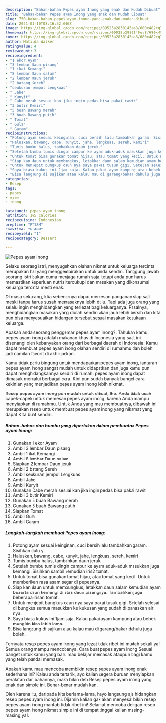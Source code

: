 ```yaml
---
description: "Bahan-bahan Pepes ayam Inong yang enak dan Mudah Dibuat"
title: "Bahan-bahan Pepes ayam Inong yang enak dan Mudah Dibuat"
slug: 750-bahan-bahan-pepes-ayam-inong-yang-enak-dan-mudah-dibuat
date: 2021-03-10T08:16:52.606Z
image: https://img-global.cpcdn.com/recipes/09525a2830145ea8/680x482cq70/pepes-ayam-inong-foto-resep-utama.jpg
thumbnail: https://img-global.cpcdn.com/recipes/09525a2830145ea8/680x482cq70/pepes-ayam-inong-foto-resep-utama.jpg
cover: https://img-global.cpcdn.com/recipes/09525a2830145ea8/680x482cq70/pepes-ayam-inong-foto-resep-utama.jpg
author: Matilda Walker
ratingvalue: 4
reviewcount: 3
recipeingredient:
- "1 ekor Ayam"
- "3 lembar Daun pisang"
- "1 ikat Kemangi"
- "8 lembar Daun salam"
- "2 lembar Daun jeruk"
- "2 batang Sereh"
- "seukuran jempol Lengkuas"
- " Jahe"
- " Kunyit"
- " Cabe merah sesuai kan jika ingin pedas bisa pakai rawit"
- "3 butir Kemiri"
- "5 buah Bawang merah"
- "3 buah Bawang putih"
- " Tomat"
- " Gula"
- " Garam"
recipeinstructions:
- "Potong ayam sesuai keinginan, cuci bersih lalu tambahkan garam. Sisihkan dulu y."
- "Haluskan, bawang, cabe, kunyit, jahe, lengkuas, sereh, kemiri"
- "Tumis bumbu halus, tambahkan daun jeruk."
- "Setelah bumbu tumis dingin campur ke ayam aduk-aduk masukkan juga kemangi. Sisihkan sambil kemudian iris2 tomat."
- "Untuk tomat bisa gunakan tomat hijau, atau tomat yang kecil. Untuk memberikan rasa asam segar di pepesnya."
- "Siap kan daun untuk membungkus, letakkan daun salam kemudian ayam beserta daun kemangi di atas daun pisangnya. Tambahkan juga beberapa irisan tomat."
- "Untuk menjepit bungkus daun nya saya pakai tusuk gigi. Setelah selesai di bungkus semua masukkan ke kukusan yang sudah di panaskan air nya."
- "Saya biasa kukus ini 1jam saja. Kalau pakai ayam kampung atau bebek mungkin bisa lebih lama."
- "Bisa langsung di sajikan atau kalau mau di garang/bakar dahulu juga boleh."
categories:
- Resep
tags:
- pepes
- ayam
- inong

katakunci: pepes ayam inong 
nutrition: 165 calories
recipecuisine: Indonesian
preptime: "PT18M"
cooktime: "PT40M"
recipeyield: "1"
recipecategory: Dessert

---
```



![Pepes ayam Inong](https://img-global.cpcdn.com/recipes/09525a2830145ea8/680x482cq70/pepes-ayam-inong-foto-resep-utama.jpg)

Selaku seorang istri, menyuguhkan olahan nikmat untuk keluarga tercinta merupakan hal yang menggembirakan untuk anda sendiri. Tanggung jawab seorang istri bukan cuma menjaga rumah saja, tetapi anda pun harus memastikan keperluan nutrisi tercukupi dan masakan yang dikonsumsi keluarga tercinta mesti enak.

Di masa  sekarang, kita sebenarnya dapat memesan panganan siap saji meski tanpa harus susah memasaknya lebih dulu. Tapi ada juga orang yang selalu ingin menghidangkan yang terlezat bagi keluarganya. Pasalnya, menghidangkan masakan yang diolah sendiri akan jauh lebih bersih dan kita pun bisa menyesuaikan hidangan tersebut sesuai masakan kesukaan keluarga. 



Apakah anda seorang penggemar pepes ayam inong?. Tahukah kamu, pepes ayam inong adalah makanan khas di Indonesia yang saat ini disenangi oleh kebanyakan orang dari berbagai daerah di Indonesia. Kamu dapat membuat pepes ayam inong olahan sendiri di rumahmu dan boleh jadi camilan favorit di akhir pekan.

Kamu tidak perlu bingung untuk mendapatkan pepes ayam inong, lantaran pepes ayam inong sangat mudah untuk didapatkan dan juga kamu pun dapat menghidangkannya sendiri di rumah. pepes ayam inong dapat dimasak memalui berbagai cara. Kini pun sudah banyak banget cara kekinian yang menjadikan pepes ayam inong lebih nikmat.

Resep pepes ayam inong pun mudah untuk dibuat, lho. Anda tidak usah capek-capek untuk memesan pepes ayam inong, karena Anda mampu menyiapkan di rumahmu. Untuk Anda yang mau membuatnya, dibawah ini merupakan resep untuk membuat pepes ayam inong yang nikamat yang dapat Kita buat sendiri.

<!--inarticleads1-->

##### Bahan-bahan dan bumbu yang diperlukan dalam pembuatan Pepes ayam Inong:

1. Gunakan 1 ekor Ayam
1. Ambil 3 lembar Daun pisang
1. Ambil 1 ikat Kemangi
1. Ambil 8 lembar Daun salam
1. Siapkan 2 lembar Daun jeruk
1. Ambil 2 batang Sereh
1. Ambil seukuran jempol Lengkuas
1. Ambil  Jahe
1. Ambil  Kunyit
1. Gunakan  Cabe merah sesuai kan jika ingin pedas bisa pakai rawit
1. Ambil 3 butir Kemiri
1. Gunakan 5 buah Bawang merah
1. Gunakan 3 buah Bawang putih
1. Siapkan  Tomat
1. Ambil  Gula
1. Ambil  Garam




<!--inarticleads2-->

##### Langkah-langkah membuat Pepes ayam Inong:

1. Potong ayam sesuai keinginan, cuci bersih lalu tambahkan garam. Sisihkan dulu y.
1. Haluskan, bawang, cabe, kunyit, jahe, lengkuas, sereh, kemiri
1. Tumis bumbu halus, tambahkan daun jeruk.
1. Setelah bumbu tumis dingin campur ke ayam aduk-aduk masukkan juga kemangi. Sisihkan sambil kemudian iris2 tomat.
1. Untuk tomat bisa gunakan tomat hijau, atau tomat yang kecil. Untuk memberikan rasa asam segar di pepesnya.
1. Siap kan daun untuk membungkus, letakkan daun salam kemudian ayam beserta daun kemangi di atas daun pisangnya. Tambahkan juga beberapa irisan tomat.
1. Untuk menjepit bungkus daun nya saya pakai tusuk gigi. Setelah selesai di bungkus semua masukkan ke kukusan yang sudah di panaskan air nya.
1. Saya biasa kukus ini 1jam saja. Kalau pakai ayam kampung atau bebek mungkin bisa lebih lama.
1. Bisa langsung di sajikan atau kalau mau di garang/bakar dahulu juga boleh.




Ternyata resep pepes ayam inong yang lezat tidak ribet ini mudah sekali ya! Semua orang mampu mencobanya. Cara buat pepes ayam inong Sesuai banget untuk kamu yang baru mau belajar memasak ataupun bagi kamu yang telah pandai memasak.

Apakah kamu mau mencoba membikin resep pepes ayam inong enak sederhana ini? Kalau anda tertarik, ayo kalian segera buruan menyiapkan peralatan dan bahannya, maka bikin deh Resep pepes ayam inong yang enak dan simple ini. Benar-benar mudah kan. 

Oleh karena itu, daripada kita berlama-lama, hayo langsung aja hidangkan resep pepes ayam inong ini. Dijamin kalian gak akan menyesal bikin resep pepes ayam inong mantab tidak ribet ini! Selamat mencoba dengan resep pepes ayam inong nikmat simple ini di tempat tinggal kalian masing-masing,ya!.

